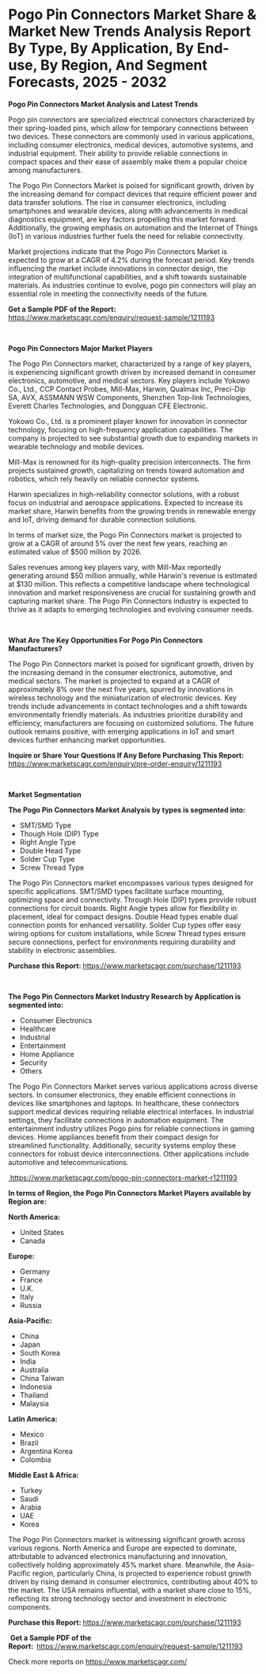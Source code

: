 <p><h1>Pogo Pin Connectors Market Share & Market New Trends Analysis Report By Type, By Application, By End-use, By Region, And Segment Forecasts, 2025 - 2032</h1></p><p><strong>Pogo Pin Connectors Market Analysis and Latest Trends</strong></p>
<p><p>Pogo pin connectors are specialized electrical connectors characterized by their spring-loaded pins, which allow for temporary connections between two devices. These connectors are commonly used in various applications, including consumer electronics, medical devices, automotive systems, and industrial equipment. Their ability to provide reliable connections in compact spaces and their ease of assembly make them a popular choice among manufacturers.</p><p>The Pogo Pin Connectors Market is poised for significant growth, driven by the increasing demand for compact devices that require efficient power and data transfer solutions. The rise in consumer electronics, including smartphones and wearable devices, along with advancements in medical diagnostics equipment, are key factors propelling this market forward. Additionally, the growing emphasis on automation and the Internet of Things (IoT) in various industries further fuels the need for reliable connectivity.</p><p>Market projections indicate that the Pogo Pin Connectors Market is expected to grow at a CAGR of 4.2% during the forecast period. Key trends influencing the market include innovations in connector design, the integration of multifunctional capabilities, and a shift towards sustainable materials. As industries continue to evolve, pogo pin connectors will play an essential role in meeting the connectivity needs of the future.</p></p>
<p><strong>Get a Sample PDF of the Report:&nbsp;</strong> <a href="https://www.marketscagr.com/enquiry/request-sample/1211193?utm_campaign=2454&utm_medium=2&utm_source=Github&utm_content=ia&utm_term=24032025&utm_id=pogo-pin-connectors">https://www.marketscagr.com/enquiry/request-sample/1211193</a></p>
<p>&nbsp;</p>
<p><strong>Pogo Pin Connectors Major Market Players</strong></p>
<p><p>The Pogo Pin Connectors market, characterized by a range of key players, is experiencing significant growth driven by increased demand in consumer electronics, automotive, and medical sectors. Key players include Yokowo Co., Ltd., CCP Contact Probes, Mill-Max, Harwin, Qualmax Inc, Preci-Dip SA, AVX, ASSMANN WSW Components, Shenzhen Top-link Technologies, Everett Charles Technologies, and Dongguan CFE Electronic.</p><p>Yokowo Co., Ltd. is a prominent player known for innovation in connector technology, focusing on high-frequency application capabilities. The company is projected to see substantial growth due to expanding markets in wearable technology and mobile devices. </p><p>Mill-Max is renowned for its high-quality precision interconnects. The firm projects sustained growth, capitalizing on trends toward automation and robotics, which rely heavily on reliable connector systems.</p><p>Harwin specializes in high-reliability connector solutions, with a robust focus on industrial and aerospace applications. Expected to increase its market share, Harwin benefits from the growing trends in renewable energy and IoT, driving demand for durable connection solutions.</p><p>In terms of market size, the Pogo Pin Connectors market is projected to grow at a CAGR of around 5% over the next few years, reaching an estimated value of $500 million by 2026. </p><p>Sales revenues among key players vary, with Mill-Max reportedly generating around $50 million annually, while Harwin's revenue is estimated at $130 million. This reflects a competitive landscape where technological innovation and market responsiveness are crucial for sustaining growth and capturing market share. The Pogo Pin Connectors industry is expected to thrive as it adapts to emerging technologies and evolving consumer needs.</p></p>
<p>&nbsp;</p>
<p><strong>What Are The Key Opportunities For Pogo Pin Connectors Manufacturers?</strong></p>
<p><p>The Pogo Pin Connectors market is poised for significant growth, driven by the increasing demand in the consumer electronics, automotive, and medical sectors. The market is projected to expand at a CAGR of approximately 8% over the next five years, spurred by innovations in wireless technology and the miniaturization of electronic devices. Key trends include advancements in contact technologies and a shift towards environmentally friendly materials. As industries prioritize durability and efficiency, manufacturers are focusing on customized solutions. The future outlook remains positive, with emerging applications in IoT and smart devices further enhancing market opportunities.</p></p>
<p><strong>Inquire or Share Your Questions If Any Before Purchasing This Report:</strong> <a href="https://www.marketscagr.com/enquiry/pre-order-enquiry/1211193?utm_campaign=2454&utm_medium=2&utm_source=Github&utm_content=ia&utm_term=24032025&utm_id=pogo-pin-connectors">https://www.marketscagr.com/enquiry/pre-order-enquiry/1211193</a></p>
<p>&nbsp;</p>
<p><strong>Market Segmentation</strong></p>
<p><strong>The Pogo Pin Connectors Market Analysis by types is segmented into:</strong></p>
<p><ul><li>SMT/SMD Type</li><li>Though Hole (DIP) Type</li><li>Right Angle Type</li><li>Double Head Type</li><li>Solder Cup Type</li><li>Screw Thread Type</li></ul></p>
<p><p>The Pogo Pin Connectors market encompasses various types designed for specific applications. SMT/SMD types facilitate surface mounting, optimizing space and connectivity. Through Hole (DIP) types provide robust connections for circuit boards. Right Angle types allow for flexibility in placement, ideal for compact designs. Double Head types enable dual connection points for enhanced versatility. Solder Cup types offer easy wiring options for custom installations, while Screw Thread types ensure secure connections, perfect for environments requiring durability and stability in electronic assemblies.</p></p>
<p><strong>Purchase this Report:&nbsp;</strong><a href="https://www.marketscagr.com/purchase/1211193?utm_campaign=2454&utm_medium=2&utm_source=Github&utm_content=ia&utm_term=24032025&utm_id=pogo-pin-connectors">https://www.marketscagr.com/purchase/1211193</a></p>
<p>&nbsp;</p>
<p><strong>The Pogo Pin Connectors Market Industry Research by Application is segmented into:</strong></p>
<p><ul><li>Consumer Electronics</li><li>Healthcare</li><li>Industrial</li><li>Entertainment</li><li>Home Appliance</li><li>Security</li><li>Others</li></ul></p>
<p><p>The Pogo Pin Connectors Market serves various applications across diverse sectors. In consumer electronics, they enable efficient connections in devices like smartphones and laptops. In healthcare, these connectors support medical devices requiring reliable electrical interfaces. In industrial settings, they facilitate connections in automation equipment. The entertainment industry utilizes Pogo pins for reliable connections in gaming devices. Home appliances benefit from their compact design for streamlined functionality. Additionally, security systems employ these connectors for robust device interconnections. Other applications include automotive and telecommunications.</p></p>
<p><a href="https://www.marketscagr.com/pogo-pin-connectors-market-r1211193?utm_campaign=2454&utm_medium=2&utm_source=Github&utm_content=ia&utm_term=24032025&utm_id=pogo-pin-connectors">&nbsp;https://www.marketscagr.com/pogo-pin-connectors-market-r1211193</a></p>
<p><strong>In terms of Region, the Pogo Pin Connectors Market Players available by Region are:</strong></p>
<p>
    <p> <strong> North America: </strong>
        <ul>
            <li>United States</li>
            <li>Canada</li>
        </ul>
        </p> 
    <p> <strong> Europe: </strong>
        <ul>
            <li>Germany</li>
            <li>France</li>
            <li>U.K.</li>
            <li>Italy</li>
            <li>Russia</li>
        </ul>
        </p> 
    <p> <strong> Asia-Pacific: </strong>
        <ul>
            <li>China</li>
            <li>Japan</li>
            <li>South Korea</li>
            <li>India</li>
            <li>Australia</li>
            <li>China Taiwan</li>
            <li>Indonesia</li>
            <li>Thailand</li>
            <li>Malaysia</li>
        </ul>
        </p> 
    <p> <strong> Latin America: </strong>
        <ul>
            <li>Mexico</li>
            <li>Brazil</li>
            <li>Argentina Korea</li>
            <li>Colombia</li>
        </ul>
        </p> 
    <p> <strong> Middle East & Africa: </strong>
        <ul>
            <li>Turkey</li>
            <li>Saudi</li>
            <li>Arabia</li>
            <li>UAE</li>
            <li>Korea</li>
        </ul>
    </p>
    </p>
<p><p>The Pogo Pin Connectors market is witnessing significant growth across various regions. North America and Europe are expected to dominate, attributable to advanced electronics manufacturing and innovation, collectively holding approximately 45% market share. Meanwhile, the Asia-Pacific region, particularly China, is projected to experience robust growth driven by rising demand in consumer electronics, contributing about 40% to the market. The USA remains influential, with a market share close to 15%, reflecting its strong technology sector and investment in electronic components.</p></p>
<p><strong>Purchase this Report: </strong><a href="https://www.marketscagr.com/purchase/1211193?utm_campaign=2454&utm_medium=2&utm_source=Github&utm_content=ia&utm_term=24032025&utm_id=pogo-pin-connectors">https://www.marketscagr.com/purchase/1211193</a></p>
<p>&nbsp;<strong>Get a Sample PDF of the Report:&nbsp;&nbsp;</strong><a href="https://www.marketscagr.com/enquiry/request-sample/1211193?utm_campaign=2454&utm_medium=2&utm_source=Github&utm_content=ia&utm_term=24032025&utm_id=pogo-pin-connectors">https://www.marketscagr.com/enquiry/request-sample/1211193</a></p>
<p><strong></strong></p>
<p>Check more reports on <a href="https://www.marketscagr.com/?utm_campaign=2454&utm_medium=2&utm_source=Github&utm_content=ia&utm_term=24032025&utm_id=pogo-pin-connectors">https://www.marketscagr.com/</a></p>